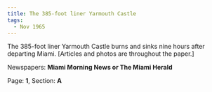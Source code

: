 ```yaml
---  
title: The 385-foot liner Yarmouth Castle  
tags:  
  - Nov 1965  
---  
```

  
The 385-foot liner Yarmouth Castle burns and sinks nine hours after departing Miami. [Articles and photos are throughout the paper.]  
  
Newspapers: **Miami Morning News or The Miami Herald**  
  
Page: **1**, Section: **A** 
